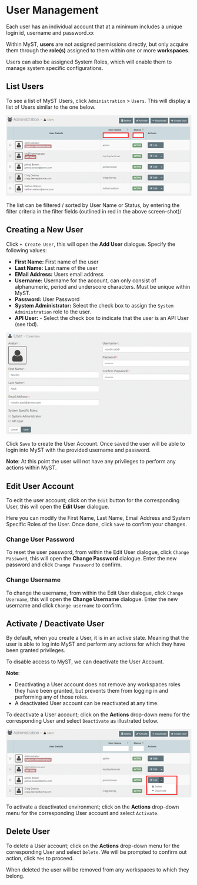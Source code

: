 # User Management

Each user has an individual account that at a minimum includes a unique login id, username and password.xx

Within MyST, **users** are not assigned permissions directly, but only acquire them through the **role\(s\)** assigned to them within one or more **workspaces**.

Users can also be assigned System Roles, which will enable them to manage system specific configurations.

## List Users

To see a list of MyST Users, click  `Administration` &gt; `Users`. This will display a list of Users similar to the one below.

![](img/UserList.PNG)

The list can be filtered \/ sorted by User Name or Status, by entering the filter criteria in the filter fields \(outlined in red in the above screen-shot\)\/

## Creating a New User

Click `+ Create User`, this will open the **Add User** dialogue. Specify the following values:

* **First Name:** First name of the user
* **Last Name:** Last name of the user
* **EMail Address:** Users email address
* **Username:** Username for the account, can only consist of alphanumeric, period and underscore characters. Must be unique within MyST.
* **Password:** User Password
* **System Administrator:** Select the check box to assign the `System Administration` role to the user.
* **API User:** - Select the check box to indicate that the user is an API User \(see tbd\).

![](img/UserAdd.PNG)

Click `Save` to create the User Account. Once saved the user will be able to login into MyST with the provided username and password.

**Note**: At this point the user will not have any privileges to perform any actions within MyST.

## Edit User Account

To edit the user account; click on the `Edit` button for the corresponding User, this will open the **Edit User** dialogue.

Here you can modify the First Name, Last Name, Email Address and System Specific Roles of the User. Once done, click `Save` to confirm your changes.

### Change User Password

To reset the user password, from within the Edit User dialogue, click `Change Password`,  this will open the **Change Password** dialogue. Enter the new password and click `Change Password` to confirm.

### Change Username

To change the username, from within the Edit User dialogue, click `Change Username`,  this will open the **Change Username** dialogue. Enter the new username and click `Change username` to confirm.

## Activate \/ Deactivate User

By default, when you create a User, it is in an active state. Meaning that the user is able to log into MyST and perform any actions for which they have been granted privileges.

To disable access to MyST, we can deactivate the User Account.

**Note**:

* Deactivating a User account does not remove any workspaces roles they have been granted, but prevents them from logging in and performing any of those roles.
* A deactivated User account can be reactivated at any time.

To deactivate a User account; click on the  **Actions** drop-down menu for the corresponding User and select `Deactivate` as illustrated below.

![](img/UserDeactivate.PNG)

To activate a deactivated environment; click on the  **Actions** drop-down menu for the corresponding User account and select `Activate`.

## Delete User

To delete a User account; click on the  **Actions** drop-down menu for the corresponding User and select `Delete`. We will be prompted to confirm out action, click `Yes` to proceed.

When deleted the user will be removed from any workspaces to which they belong.

